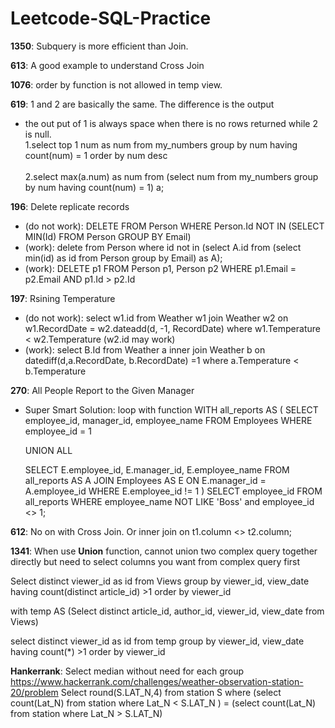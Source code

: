# Leetcode-SQL-Practice

**1350**: Subquery is more efficient than Join.

**613**: A good example to understand Cross Join

**1076**: order by function is not allowed in temp view.

**619**: 1 and 2 are basically the same. The difference is the output 
- the out put of 1 is always space when there is no rows returned while 2 is null. 
<br>1.select  top 1 num as num from my_numbers group by num having count(num) = 1 order by num desc </br>
<br>2.select max(a.num) as num from (select num from my_numbers group by num having count(num) = 1) a; </br>

**196**: Delete replicate records
- (do not work): DELETE FROM Person WHERE Person.Id NOT IN (SELECT MIN(Id) FROM Person GROUP BY Email) </br>
- (work): delete from Person where id not in (select A.id from (select min(id) as id from Person group by Email) as A); </br>
- (work): DELETE p1 FROM Person p1, Person p2 WHERE p1.Email = p2.Email AND p1.Id > p2.Id </br>


**197**: Rsining Temperature
- (do not work): select w1.id from Weather w1 join Weather w2 on w1.RecordDate = w2.dateadd(d, -1, RecordDate) where w1.Temperature < w2.Temperature (w2.id may work)
- (work): select B.Id from Weather a inner join Weather b on datediff(d,a.RecordDate, b.RecordDate) =1 where a.Temperature < b.Temperature


**270**: All People Report to the Given Manager
- Super Smart Solution: loop with function
WITH all_reports AS
(
    SELECT employee_id, manager_id, employee_name
    FROM Employees
    WHERE employee_id = 1
    
    UNION ALL
    
    SELECT E.employee_id, E.manager_id, E.employee_name
    FROM all_reports AS A
    JOIN Employees AS E
    ON E.manager_id = A.employee_id
    WHERE E.employee_id != 1
)
SELECT employee_id FROM all_reports
WHERE employee_name NOT LIKE 'Boss'
and  employee_id <> 1;

**612**: No on with Cross Join. Or inner join on t1.column <> t2.column;

**1341**: When use **Union** function, cannot union two complex query together directly but need to select columns you want from complex query first

Select distinct viewer_id as id from Views 
group by viewer_id, view_date
having count(distinct article_id) >1
order by viewer_id


with temp AS (Select distinct article_id, author_id, viewer_id, view_date from Views)

select distinct viewer_id as id from temp
group by viewer_id, view_date
having count(*) >1
order by viewer_id

**Hankerrank**: Select median without need for each group 
https://www.hackerrank.com/challenges/weather-observation-station-20/problem
Select round(S.LAT_N,4)  from station S where (select count(Lat_N) from station where Lat_N < S.LAT_N ) = (select count(Lat_N) from station where Lat_N > S.LAT_N)
